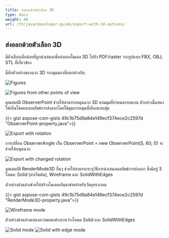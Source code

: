 ```yaml
---
title: ส่งออกด้วยตัวเลือก 3D
type: docs
weight: 40
url: /th/java/developer-guide/export-with-3d-options/
---
```


## **ส่งออกด้วยตัวเลือก 3D**

มีตัวเลือกเล็กน้อยที่ถูกนำเสนอเพื่อส่งออกโมเดล 3D ไปยัง PDF/raster จากรูปแบบ FBX, OBJ, STL ที่เกี่ยวข้อง

นี่คือตัวอย่างของฉาก 3D จากมุมมองที่แตกต่างกัน:

![Figures](/cad/_assets/guide/3d/fig1.png)

![Figures from other points of view](/cad/_assets/guide/3d/fig2.png)

คุณสมบัติ ObserverPoint ช่วยให้สามารถหมุนฉาก 3D ตามมุมที่กำหนดรอบแกน ตัวอย่างนี้แสดงให้เห็นโค้ดและผลลัพธ์การส่งออกโดยใช้มุมการหมุนที่เลือกแบบสุ่ม

{{< gist aspose-com-gists 49c1b75d9a84e149ecf374ece2c2597d "ObserverPoint-property.java">}}

![Export with rotation](/cad/_assets/guide/3d/fig3.png)

การเปลี่ยน ObserverAngle เป็น ObserverPoint = new ObserverPoint(5, 60, 0) จะช่วยให้หมุนฉาก

![Export with changed rotation](/cad/_assets/guide/3d/fig4.png)

คุณสมบัติ RenderMode3D อื่นๆ ช่วยให้สามารถระบุวิธีการนำเสนอผลลัพธ์การส่งออก ซึ่งมีอยู่ 3 โหมด: Solid (ค่าเริ่มต้น), Wireframe และ SolidWithEdges

ตัวอย่างด้านล่างช่วยให้สร้างโมเดลเส้นตาข่ายสำหรับวัตถุทรงกลม

{{< gist aspose-com-gists 49c1b75d9a84e149ecf374ece2c2597d "RenderMode3D-property.java">}}

![Wireframe mode](/cad/_assets/guide/3d/fig5.png)

ตัวอย่างด้านล่างแสดงความแตกต่างระหว่างโหมด Solid และ SolidWithEdges

![Solid mode](/cad/_assets/guide/3d/fig6.png)
![Solid with edge mode](/cad/_assets/guide/3d/fig7.png)
